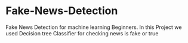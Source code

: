 # Fake-News-Detection
Fake News Detection for machine learning Beginners. In this Project we used Decision tree Classifier for checking news is fake or true
